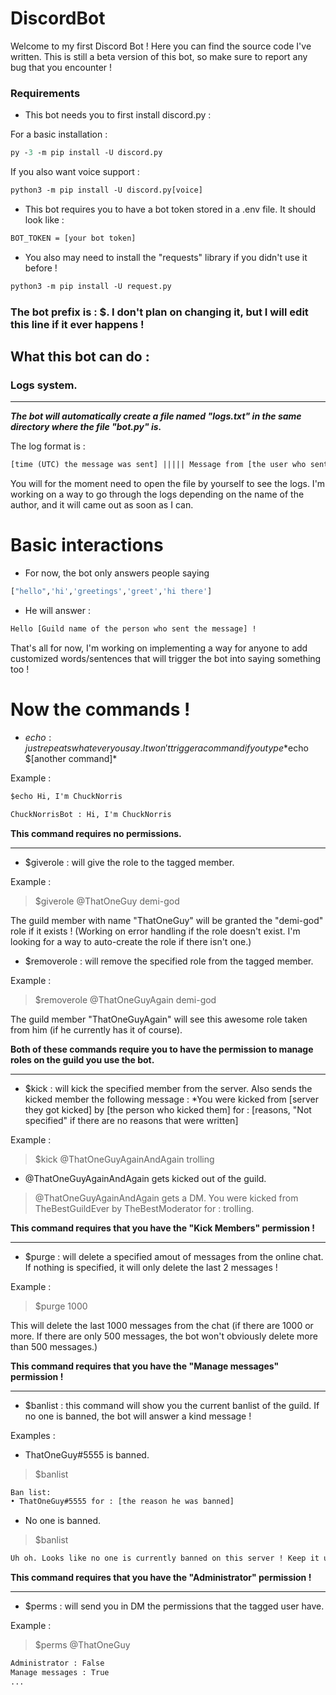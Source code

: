 # DiscordBot

Welcome to my first Discord Bot ! Here you can find the source code I've written. This is still a beta version of this bot, so make sure to report any bug that you encounter !


### Requirements

- This bot needs you to first install discord.py :

For a basic installation :

```ps
py -3 -m pip install -U discord.py
```
If you also want voice support : 

```ps
python3 -m pip install -U discord.py[voice]
```

- This bot requires you to have a bot token stored in a .env file. It should look like :

```txt
BOT_TOKEN = [your bot token]
```

- You also may need to install the "requests" library if you didn't use it before !

```ps
python3 -m pip install -U request.py
```

### **The bot prefix is : $. I don't plan on changing it, but I will edit this line if it ever happens !**




## What this bot can do :

### Logs system.
***********************************************************************************
***The bot will automatically create a file named "logs.txt" in the same directory where the file "bot.py" is.***

The log format is : 

```txt
[time (UTC) the message was sent] ||||| Message from [the user who sent the message : [the content of the message]
```

You will for the moment need to open the file by yourself to see the logs. I'm working on a
way to go through the logs depending on the name of the author, and it will came out as soon as I can.

# Basic interactions

- For now, the bot only answers people saying 
```py
["hello",'hi','greetings','greet','hi there']
```

- He will answer : 

```txt
Hello [Guild name of the person who sent the message] !
```

That's all for now, I'm working on implementing a way for anyone to add customized words/sentences that will trigger the bot into saying something too !

# Now the commands !

- $echo : just repeats whatever you say. It won't trigger a command if you type *$echo $[another command]*

Example : 

```txt
$echo Hi, I'm ChuckNorris
```

```txt
ChuckNorrisBot : Hi, I'm ChuckNorris
```

**This command requires no permissions.**

***********

- $giverole : will give the role to the tagged member.

Example : 

> $giverole @ThatOneGuy demi-god

The guild member with name "ThatOneGuy" will be granted the "demi-god" role if it exists ! (Working on error handling if the role doesn't exist. I'm looking for a way to auto-create the role if there isn't one.)





- $removerole : will remove the specified role from the tagged member.

Example : 

> $removerole @ThatOneGuyAgain demi-god

The guild member "ThatOneGuyAgain" will see this awesome role taken from him (if he currently has it of course).

**Both of these commands require you to have the permission to manage roles on the guild you use the bot.**

**************

- $kick : will kick the specified member from the server. Also sends the kicked member the following message :
*You were kicked from [server they got kicked] by [the person who kicked them] for : [reasons, "Not specified" if there are no reasons that were written]

Example : 

> $kick @ThatOneGuyAgainAndAgain trolling

- @ThatOneGuyAgainAndAgain gets kicked out of the guild.

> @ThatOneGuyAgainAndAgain gets a DM.
> You were kicked from TheBestGuildEver by TheBestModerator for : trolling.


**This command requires that you have the "Kick Members" permission !**


**************

- $purge : will delete a specified amout of messages from the online chat. If nothing is specified, it will only delete the last 2 messages !

Example : 

> $purge 1000

This will delete the last 1000 messages from the chat (if there are 1000 or more. If there are only 500 messages, the bot won't obviously delete more than 500 messages.)

**This command requires that you have the "Manage messages" permission !**


*************

- $banlist : this command will show you the current banlist of the guild. If no one is banned, the bot will answer a kind message !

Examples : 

- ThatOneGuy#5555 is banned.

> $banlist

```txt
Ban list: 
• ThatOneGuy#5555 for : [the reason he was banned]
```


- No one is banned.

> $banlist

```txt
Uh oh. Looks like no one is currently banned on this server ! Keep it up.
```

**This command requires that you have the "Administrator" permission !**


**************************

- $perms : will send you in DM the permissions that the tagged user have.

Example : 
> $perms @ThatOneGuy 

```txt
Administrator : False
Manage messages : True
...
```